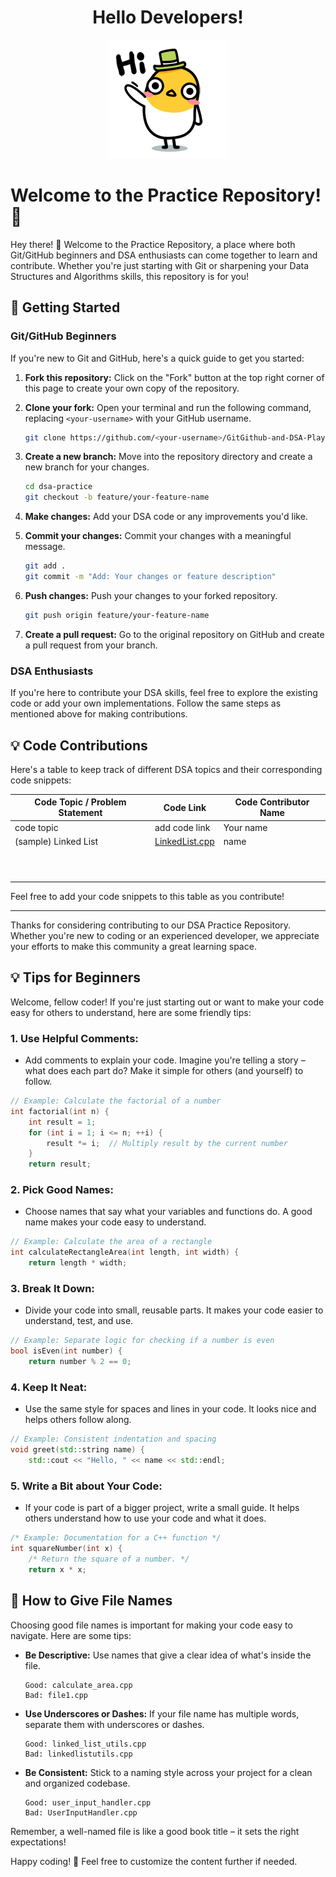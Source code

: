
<div align="center">

# Hello Developers! 

![Moving Animation](hello.gif)

</div>

# Welcome to the  Practice Repository! 🚀

Hey there! 👋 Welcome to the Practice Repository, a place where both Git/GitHub beginners and DSA enthusiasts can come together to learn and contribute. Whether you're just starting with Git or sharpening your Data Structures and Algorithms skills, this repository is for you!

## 🌟 Getting Started

### Git/GitHub Beginners

If you're new to Git and GitHub, here's a quick guide to get you started:

1. **Fork this repository:** Click on the "Fork" button at the top right corner of this page to create your own copy of the repository.

2. **Clone your fork:** Open your terminal and run the following command, replacing `<your-username>` with your GitHub username.

   ```bash
   git clone https://github.com/<your-username>/GitGithub-and-DSA-Playground
   ```

3. **Create a new branch:** Move into the repository directory and create a new branch for your changes.

   ```bash
   cd dsa-practice
   git checkout -b feature/your-feature-name
   ```

4. **Make changes:** Add your DSA code or any improvements you'd like.

5. **Commit your changes:** Commit your changes with a meaningful message.

   ```bash
   git add .
   git commit -m "Add: Your changes or feature description"
   ```

6. **Push changes:** Push your changes to your forked repository.

   ```bash
   git push origin feature/your-feature-name
   ```

7. **Create a pull request:** Go to the original repository on GitHub and create a pull request from your branch.


### DSA Enthusiasts

If you're here to contribute your DSA skills, feel free to explore the existing code or add your own implementations. Follow the same steps as mentioned above for making contributions.

## 💡 Code Contributions

Here's a table to keep track of different DSA topics and their corresponding code snippets:

| Code Topic / Problem Statement  | Code Link                                  |Code Contributor Name|
|-------------|--------------------------------------------|---------------------|
| code topic          | add code link                             |Your name   |     
|(sample) Linked List | [LinkedList.cpp](https://github.com/kunalbandale/GitGithub-and-DSA-Playground/blob/main/Linked_List.cpp)     | name    |
|      |                                         |             |
|      |                                         |             |
|      |                                         |             |
|      |                                         |             |
|      |                                         |             |
|      |                                         |             |
|      |                                         |             |
|      |                                         |             |
|      |                                         |             |
|      |                                         |             |


Feel free to add your code snippets to this table as you contribute!

---

Thanks for considering contributing to our DSA Practice Repository. Whether you're new to coding or an experienced developer, we appreciate your efforts to make this community a great learning space.

## 💡 Tips for Beginners

Welcome, fellow coder! If you're just starting out or want to make your code easy for others to understand, here are some friendly tips:

### 1. Use Helpful Comments:
   - Add comments to explain your code. Imagine you're telling a story – what does each part do? Make it simple for others (and yourself) to follow.

   ```cpp
   // Example: Calculate the factorial of a number
   int factorial(int n) {
       int result = 1;
       for (int i = 1; i <= n; ++i) {
           result *= i;  // Multiply result by the current number
       }
       return result;
```

### 2. Pick Good Names:
   - Choose names that say what your variables and functions do. A good name makes your code easy to understand.

   ```cpp
   // Example: Calculate the area of a rectangle
   int calculateRectangleArea(int length, int width) {
       return length * width;
   ```
   
### 3. **Break It Down:**
   - Divide your code into small, reusable parts. It makes your code easier to understand, test, and use.

   ```cpp
   // Example: Separate logic for checking if a number is even
   bool isEven(int number) {
       return number % 2 == 0;
   ```

### 4. **Keep It Neat:**
   - Use the same style for spaces and lines in your code. It looks nice and helps others follow along.

   ```cpp
   // Example: Consistent indentation and spacing
   void greet(std::string name) {
       std::cout << "Hello, " << name << std::endl;
   ```

### 5. **Write a Bit about Your Code:**
   - If your code is part of a bigger project, write a small guide. It helps others understand how to use your code and what it does.

   ```cpp
   /* Example: Documentation for a C++ function */
   int squareNumber(int x) {
       /* Return the square of a number. */
       return x * x;
   ```

## 📝 How to Give File Names

Choosing good file names is important for making your code easy to navigate. Here are some tips:

- **Be Descriptive:** Use names that give a clear idea of what's inside the file.

   ```plaintext
   Good: calculate_area.cpp
   Bad: file1.cpp
   ```

- **Use Underscores or Dashes:** If your file name has multiple words, separate them with underscores or dashes.

   ```plaintext
   Good: linked_list_utils.cpp
   Bad: linkedlistutils.cpp
   ```

- **Be Consistent:** Stick to a naming style across your project for a clean and organized codebase.

   ```plaintext
   Good: user_input_handler.cpp
   Bad: UserInputHandler.cpp
   ```

Remember, a well-named file is like a good book title – it sets the right expectations!

Happy coding! 🚀
Feel free to customize the content further if needed.
